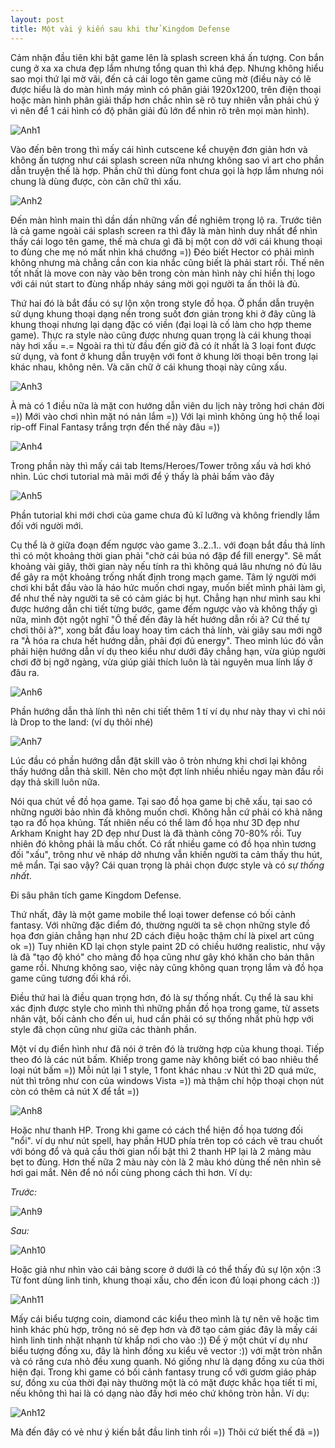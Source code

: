 ```yaml
---
layout: post
title: Một vài ý kiến sau khi thử Kingdom Defense
---
```


Cảm nhận đầu tiên khi bật game lên là splash screen khá ấn tượng. Con bắn cung ở xa xa chưa đẹp lắm nhưng tổng quan thì khá đẹp. Nhưng không hiểu sao mọi thứ lại mờ vãi, đến cả cái logo tên game cũng mờ (điều này có lẽ được hiểu là do màn hình máy mình có phân giải 1920x1200, trên điện thoại hoặc màn hình phân giải thấp hơn chắc nhìn sẽ rõ tuy nhiên vẫn phải chú ý vì nên để 1 cái hình có độ phân giải đủ lớn để nhìn rõ trên mọi màn hình).

![Anh1](https://s20.postimg.cc/4u6zaaizh/Kd-001.png)

Vào đến bên trong thì mấy cái hình cutscene kể chuyện đơn giản hơn và không ấn tượng như cái splash screen nữa nhưng không sao vì art cho phần dẫn truyện thế là hợp. Phần chữ thì dùng font chưa gọi là hợp lắm nhưng nói chung là dùng được, còn căn chữ thì xấu.

![Anh2](https://s20.postimg.cc/v2i3znnnh/Kd-002.png)

Đến màn hình main thì dần dần những vấn đề nghiêm trọng lộ ra. Trước tiên là cả game ngoài cái splash screen ra thì đây là màn hình duy nhất để nhìn thấy cái logo tên game, thế mà chưa gì đã bị một con dở với cái khung thoại to đùng che mẹ nó mất nhìn khá chướng =)) Đéo biết Hector có phải mình không nhưng mà chẳng cần con kia nhắc cũng biết là phải start rồi. Thế nên tốt nhất là move con này vào bên trong còn màn hình này chỉ hiển thị logo với cái nút start to đùng nhấp nháy sáng mời gọi người ta ấn thôi là đủ.

Thứ hai đó là bắt đầu có sự lộn xộn trong style đồ họa. Ở phần dẫn truyện sử dụng khung thoại dạng nền trong suốt đơn giản trong khi ở đây cũng là khung thoại nhưng lại dạng đặc có viền (đại loại là cố làm cho hợp theme game). Thực ra style nào cũng được nhưng quan trọng là cái khung thoại này hơi xấu =.= Ngoài ra thì từ đầu đến giờ đã có ít nhất là 3 loại font được sử dụng, và font ở khung dẫn truyện với font ở khung lời thoại bên trong lại khác nhau, không nên. Và căn chữ ở cái khung thoại này cũng xấu.

![Anh3](https://s20.postimg.cc/n9rg7pk99/Kd-003.png)

À mà có 1 điều nữa là mặt con hướng dẫn viên du lịch này trông hơi chán đời =)) Mới vào chơi nhìn mặt nó nản lắm =)) Với lại mình không ủng hộ thể loại rip-off Final Fantasy trắng trợn đến thế này đâu =))

![Anh4](https://s20.postimg.cc/fts6lv6tp/Kd-004.jpg)

Trong phần này thì mấy cái tab Items/Heroes/Tower trông xấu và hơi khó nhìn. Lúc chơi tutorial mà mãi mới để ý thấy là phải bấm vào đây

![Anh5](https://s20.postimg.cc/zbmu1tj71/Kd-005.png)

Phần tutorial khi mới chơi của game chưa đủ kĩ lưỡng và không friendly lắm đối với người mới.

Cụ thể là ở giữa đoạn đếm ngược vào game 3..2..1.. với đoạn bắt đầu thả lính thì có một khoảng thời gian phải "chờ cái búa nó đập để fill energy". Sẽ mất khoảng vài giây, thời gian này nếu tính ra thì không quá lâu nhưng nó đủ lâu để gây ra một khoảng trống nhất định trong mạch game. Tâm lý người mới chơi khi bắt đầu vào là háo hức muốn chơi ngay, muốn biết mình phải làm gì, để như thế này người ta sẽ có cảm giác bị hụt. Chẳng hạn như mình sau khi được hướng dẫn chi tiết từng bước, game đếm ngược vào và không thấy gì nữa, mình đột ngột nghĩ "Ô thế đến đây là hết hướng dẫn rồi à? Cứ thế tự chơi thôi à?", xong bắt đầu loay hoay tìm cách thả lính, vài giây sau mới ngỡ ra "À hóa ra chưa hết hướng dẫn, phải đợi đủ energy". Theo mình lúc đó vẫn phải hiện hướng dẫn ví dụ theo kiểu như dưới đây chẳng hạn, vừa giúp người chơi đỡ bị ngỡ ngàng, vừa giúp giải thích luôn là tài nguyên mua lính lấy ở đâu ra.

![Anh6](https://s20.postimg.cc/uczbnbhz1/Kd-006.png)

Phần hướng dẫn thả lính thì nên chi tiết thêm 1 tí ví dụ như này thay vì chỉ nói là Drop to the land: (ví dụ thôi nhé)

![Anh7](https://s20.postimg.cc/w4sai9r25/Kd-011.png)

Lúc đầu có phần hướng dẫn đặt skill vào ô tròn nhưng khi chơi lại không thấy hướng dẫn thả skill. Nên cho một đợt lính nhiều nhiều ngay màn đầu rồi dạy thả skill luôn nữa.

Nói qua chút về đồ họa game. Tại sao đồ họa game bị chê xấu, tại sao có những người bảo nhìn đã không muốn chơi. Không hẳn cứ phải có khả năng tạo ra đồ họa khủng. Tất nhiên nếu có thể làm đồ họa như 3D đẹp như Arkham Knight hay 2D đẹp như Dust là đã thành công 70-80% rồi. Tuy nhiên đó không phải là mấu chốt. Có rất nhiều game có đồ họa nhìn tương đối "xấu", trông như vẽ nháp dở nhưng vẫn khiến người ta cảm thấy thu hút, mê mẩn. Tại sao vậy? Cái quan trọng là phải chọn được style và có _sự thống nhất_.

Đi sâu phân tích game Kingdom Defense.

Thứ nhất, đây là một game mobile thể loại tower defense có bối cảnh fantasy. Với những đặc điểm đó, thường người ta sẽ chọn những style đồ họa đơn giản chẳng hạn như 2D cách điệu hoặc thậm chí là pixel art cũng ok =)) Tuy nhiên KD lại chọn style paint 2D có chiều hướng realistic, như vậy là đã "tạo độ khó" cho mảng đồ họa cũng như gây khó khăn cho bản thân game rồi. Nhưng không sao, việc này cũng không quan trọng lắm và đồ họa game cũng tương đối khá rồi.

Điều thứ hai là điều quan trọng hơn, đó là sự thống nhất. Cụ thể là sau khi xác định được style cho mình thì những phần đồ họa trong game, từ assets nhân vật, bối cảnh cho đến ui, hud cần phải có sự thống nhất phù hợp với style đã chọn cũng như giữa các thành phần.

Một ví dụ điển hình như đã nói ở trên đó là trường hợp của khung thoại. Tiếp theo đó là các nút bấm. Khiếp trong game này không biết có bao nhiêu thể loại nút bấm =)) Mỗi nút lại 1 style, 1 font khác nhau :v Nút thì 2D quá mức, nút thì trông như con của windows Vista =)) mà thậm chí hộp thoại chọn nút còn có thêm cả nút X để tắt =))

![Anh8](https://s20.postimg.cc/ksfp0g82l/Kd-buttons.jpg)

Hoặc như thanh HP. Trong khi game có cách thể hiện đồ họa tương đối "nổi". ví dụ như nút spell, hay phần HUD phía trên top có cách vẽ trau chuốt với bóng đổ và quả cầu thời gian nổi bật thì 2 thanh HP lại là 2 mảng màu bẹt to đùng. Hơn thế nữa 2 màu này còn là 2 màu khó dùng thế nên nhìn sẽ hơi gai mắt. Nên để nó nổi cùng phong cách thì hơn. Ví dụ:

_Trước:_

![Anh9](https://s20.postimg.cc/6lzy57a25/Kd-007.png)

_Sau:_

![Anh10](https://s20.postimg.cc/oot0wgnx9/Kd-008.png)

Hoặc giả như nhìn vào cái bảng score ở dưới là có thể thấy đủ sự lộn xộn :3 Từ font dùng linh tinh, khung thoại xấu, cho đến icon đủ loại phong cách :))

![Anh11](https://s20.postimg.cc/9g33io73h/Kd-009.png)

Mấy cái biểu tượng coin, diamond các kiểu theo mình là tự nên vẽ hoặc tìm hình khác phù hợp, trông nó sẽ đẹp hơn và đỡ tạo cảm giác đây là mấy cái hình linh tinh nhặt nhạnh từ khắp nơi cho vào :)) Để ý một chút ví dụ như biểu tượng đồng xu, đây là hình đồng xu kiểu vẽ vector :)) với mặt tròn nhẵn và có răng cưa nhỏ đều xung quanh. Nó giống như là dạng đồng xu của thời hiện đại. Trong khi game có bối cảnh fantasy trung cổ với gươm giáo pháp sư, đồng xu của thời đại này thường một là có mặt được khắc họa tiết tỉ mỉ, nếu không thì hai là có dạng nào đấy hơi méo chứ không tròn hẳn. Ví dụ:

![Anh12](https://s20.postimg.cc/jde4bp4el/Kd-010.jpg)

Mà đến đây có vẻ như ý kiến bắt đầu linh tinh rồi =)) Thôi cứ biết thế đã =))